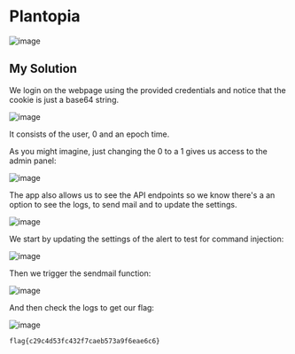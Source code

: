 # Plantopia

![image](https://github.com/user-attachments/assets/cc6dd8d7-7100-41f9-b73e-31e8a5b3a114)

## My Solution

We login on the webpage using the provided credentials and notice that the cookie is just a base64 string.

![image](https://github.com/user-attachments/assets/1755895a-c2ca-478e-8c27-286f080685a3)

It consists of the user, 0 and an epoch time.

As you might imagine, just changing the 0 to a 1 gives us access to the admin panel:  

![image](https://github.com/user-attachments/assets/0f59389f-3848-4063-9a2e-452fd598be97)

The app also allows us to see the API endpoints so we know there's a an option to see the logs, to send mail and to update the settings.  

![image](https://github.com/user-attachments/assets/3e5dc645-9422-47eb-95f8-1da9599b153b)

We start by updating the settings of the alert to test for command injection:  

![image](https://github.com/user-attachments/assets/864bff77-70f1-4860-b24f-0cd1d27801ff)

Then we trigger the sendmail function:  

![image](https://github.com/user-attachments/assets/26287167-41e9-4efc-9a02-deebe1329290)

And then check the logs to get our flag:  

![image](https://github.com/user-attachments/assets/1ffe547a-975f-4640-859d-6ef14e514d8e)

`flag{c29c4d53fc432f7caeb573a9f6eae6c6}`
